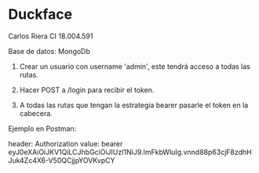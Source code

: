 # Duckface

Carlos Riera CI 18.004.591

Base de datos: MongoDb

1) Crear un usuario con username 'admin', este tendrá acceso a todas las rutas.

2) Hacer POST a /login para recibir el token.

3) A todas las rutas que tengan la estrategia bearer pasarle el token en la cabecera.

Ejemplo en Postman:

header: Authorization
value: bearer eyJ0eXAiOiJKV1QiLCJhbGciOiJIUzI1NiJ9.ImFkbWluIg.vnnd88p63cjF8zdhHJuk4Zc4X6-V50QCjjpYOVKvpCY
